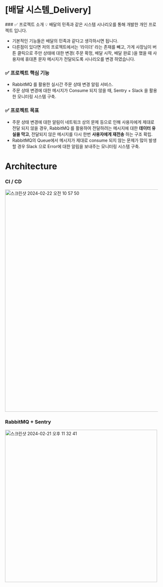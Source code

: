 # [배달 시스템_Delivery]
<aside>
### ✅ 프로젝트 소개  
💡 배달의 민족과 같은 시스템 시나리오를 통해 개발한 개인 프로젝트 입니다.

- 기본적인 기능들은 배달의 민족과 같다고 생각하시면 됩니다.
- 다른점이 있다면 저의 프로젝트에서는 ‘라이더’ 라는 존재를 빼고, 가게 사장님이 버튼 클릭으로 주만 상태에 대한 변경( 주문 확정, 배달 시작, 배달 완료 )을 했을 때 사용자에 휴대폰 문자 메시지가 전달되도록 시나리오를 변경 하였습니다.

### ✅ 프로젝트 핵심 기능

- RabbitMQ 를 활용한 실시간 주문 상태 변경 알림 서비스.
- 주문 상태 변경에 대한 메시지가 Consume 되지 않을 때, Sentry + Slack 을 활용한 모니터링 시스템 구축.

### ✅ 프로젝트 목표

- 주문 상태 변경에 대한 알림이 네트워크 상의 문제 등으로 인해 사용자에게 제대로 전달 되지 않을 경우, RabbitMQ 를 활용하여 전달하려는 메시지에 대한 **데이터 유실을 막고**, 전달되지 않은 메시지를 다시 한번 **사용자에게 재전송** 하는 구조 확립.
- RabbitMQ의 Queue에서 메시지가 제대로 consume 되지 않는 문제가 많이 발생할 경우 Slack 으로 Error에 대한 알림을 보내주는 모니터링 시스템 구축.
</aside>



# Architecture
### CI / CD
<img width="731" alt="스크린샷 2024-02-22 오전 10 57 50" src="https://github.com/jwodn123/delivery/assets/68779402/3ed93060-9f63-4552-a3db-0d7a46e0389d">

### RabbitMQ + Sentry
<img width="501" alt="스크린샷 2024-02-21 오후 11 32 41" src="https://github.com/jwodn123/delivery/assets/68779402/213cb439-7190-40bf-93ff-8016fe9f7567">
